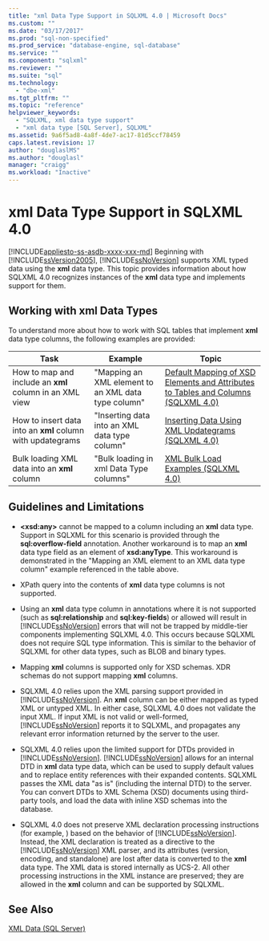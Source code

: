 ```yaml
---
title: "xml Data Type Support in SQLXML 4.0 | Microsoft Docs"
ms.custom: ""
ms.date: "03/17/2017"
ms.prod: "sql-non-specified"
ms.prod_service: "database-engine, sql-database"
ms.service: ""
ms.component: "sqlxml"
ms.reviewer: ""
ms.suite: "sql"
ms.technology: 
  - "dbe-xml"
ms.tgt_pltfrm: ""
ms.topic: "reference"
helpviewer_keywords: 
  - "SQLXML, xml data type support"
  - "xml data type [SQL Server], SQLXML"
ms.assetid: 9a6f5ad8-4a8f-4de7-ac17-81d5ccf78459
caps.latest.revision: 17
author: "douglaslMS"
ms.author: "douglasl"
manager: "craigg"
ms.workload: "Inactive"
---
```

# xml Data Type Support in SQLXML 4.0
[!INCLUDE[appliesto-ss-asdb-xxxx-xxx-md](../../includes/appliesto-ss-asdb-xxxx-xxx-md.md)]
  Beginning with [!INCLUDE[ssVersion2005](../../includes/ssversion2005-md.md)], [!INCLUDE[ssNoVersion](../../includes/ssnoversion-md.md)] supports XML typed data using the **xml** data type. This topic provides information about how SQLXML 4.0 recognizes instances of the **xml** data type and implements support for them.  
  
## Working with xml Data Types  
 To understand more about how to work with SQL tables that implement **xml** data type columns, the following examples are provided:  
  
|Task|Example|Topic|  
|----------|-------------|-----------|  
|How to map and include an **xml** column in an XML view|"Mapping an XML element to an XML data type column"|[Default Mapping of XSD Elements and Attributes to Tables and Columns &#40;SQLXML 4.0&#41;](../../relational-databases/sqlxml-annotated-xsd-schemas-using/default-mapping-of-xsd-elements-and-attributes-to-tables-and-columns-sqlxml-4-0.md)|  
|How to insert data into an **xml** column with updategrams|"Inserting data into an XML data type column"|[Inserting Data Using XML Updategrams &#40;SQLXML 4.0&#41;](../../relational-databases/sqlxml-annotated-xsd-schemas-xpath-queries/updategrams/inserting-data-using-xml-updategrams-sqlxml-4-0.md)|  
|Bulk loading XML data into an **xml** column|"Bulk loading in xml Data Type columns"|[XML Bulk Load Examples &#40;SQLXML 4.0&#41;](../../relational-databases/sqlxml-annotated-xsd-schemas-xpath-queries/bulk-load-xml/xml-bulk-load-examples-sqlxml-4-0.md)|  
  
## Guidelines and Limitations  
  
-   **\<xsd:any>** cannot be mapped to a column including an **xml** data type. Support in SQLXML for this scenario is provided through the **sql:overflow-field** annotation. Another workaround is to map an **xml** data type field as an element of **xsd:anyType**. This workaround is demonstrated in the "Mapping an XML element to an XML data type column" example referenced in the table above.  
  
-   XPath query into the contents of **xml** data type columns is not supported.  
  
-   Using an **xml** data type column in annotations where it is not supported (such as **sql:relationship** and **sql:key-fields**) or allowed will result in [!INCLUDE[ssNoVersion](../../includes/ssnoversion-md.md)] errors that will not be trapped by middle-tier components implementing SQLXML 4.0. This occurs because SQLXML does not require SQL type information. This is similar to the behavior of SQLXML for other data types, such as BLOB and binary types.  
  
-   Mapping **xml** columns is supported only for XSD schemas. XDR schemas do not support mapping **xml** columns.  
  
-   SQLXML 4.0 relies upon the XML parsing support provided in [!INCLUDE[ssNoVersion](../../includes/ssnoversion-md.md)]. An **xml** column can be either mapped as typed XML or untyped XML. In either case, SQLXML 4.0 does not validate the input XML.  If input XML is not valid or well-formed, [!INCLUDE[ssNoVersion](../../includes/ssnoversion-md.md)] reports it to SQLXML, and propagates any relevant error information returned by the server to the user.  
  
-   SQLXML 4.0 relies upon the limited support for DTDs provided in [!INCLUDE[ssNoVersion](../../includes/ssnoversion-md.md)]. [!INCLUDE[ssNoVersion](../../includes/ssnoversion-md.md)] allows for an internal DTD in **xml** data type data, which can be used to supply default values and to replace entity references with their expanded contents. SQLXML passes the XML data "as is" (including the internal DTD) to the server. You can convert DTDs to XML Schema (XSD) documents using third-party tools, and load the data with inline XSD schemas into the database.  
  
-   SQLXML 4.0 does not preserve XML declaration processing instructions (for example, ) based on the behavior of [!INCLUDE[ssNoVersion](../../includes/ssnoversion-md.md)]. Instead, the XML declaration is treated as a directive to the [!INCLUDE[ssNoVersion](../../includes/ssnoversion-md.md)] XML parser, and its attributes (version, encoding, and standalone) are lost after data is converted to the **xml** data type. The XML data is stored internally as UCS-2. All other processing instructions in the XML instance are preserved; they are allowed in the **xml** column and can be supported by SQLXML.  
  
## See Also  
 [XML Data &#40;SQL Server&#41;](../../relational-databases/xml/xml-data-sql-server.md)  
  
  
